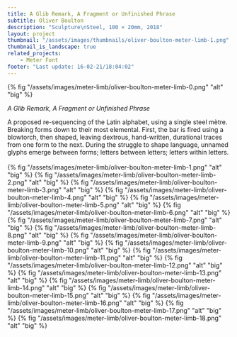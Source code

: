 ```yaml
---
title: A Glib Remark, A Fragment or Unfinished Phrase
subtitle: Oliver Boulton
description: "Sculpture\nSteel, 100 × 20mm, 2018"
layout: project
thumbnail: "/assets/images/thumbnails/oliver-boulton-meter-limb-1.png"
thumbnail_is_landscape: true
related_projects:
    - Meter Font
footer: "Last update: 16-02-21/18:04:02"
---
```


{% fig "/assets/images/meter-limb/oliver-boulton-meter-limb-0.png" "alt" "big" %}

*A Glib Remark, A Fragment or Unfinished Phrase*

A proposed re-sequencing of the Latin alphabet, using a single steel mètre. Breaking forms down to their most elemental. First, the bar is fired using a blowtorch, then  shaped, leaving dextrous, hand-written, durational traces from one form to the next. During the struggle to shape language, unnamed glyphs emerge between forms; letters between letters; letters within letters. <br><br>
{% fig "/assets/images/meter-limb/oliver-boulton-meter-limb-1.png" "alt" "big" %}
{% fig "/assets/images/meter-limb/oliver-boulton-meter-limb-2.png" "alt" "big" %}
{% fig "/assets/images/meter-limb/oliver-boulton-meter-limb-3.png" "alt" "big" %}
{% fig "/assets/images/meter-limb/oliver-boulton-meter-limb-4.png" "alt" "big" %}
{% fig "/assets/images/meter-limb/oliver-boulton-meter-limb-5.png" "alt" "big" %}
{% fig "/assets/images/meter-limb/oliver-boulton-meter-limb-6.png" "alt" "big" %}
{% fig "/assets/images/meter-limb/oliver-boulton-meter-limb-7.png" "alt" "big" %}
{% fig "/assets/images/meter-limb/oliver-boulton-meter-limb-8.png" "alt" "big" %}
{% fig "/assets/images/meter-limb/oliver-boulton-meter-limb-9.png" "alt" "big" %}
{% fig "/assets/images/meter-limb/oliver-boulton-meter-limb-10.png" "alt" "big" %}
{% fig "/assets/images/meter-limb/oliver-boulton-meter-limb-11.png" "alt" "big" %}
{% fig "/assets/images/meter-limb/oliver-boulton-meter-limb-12.png" "alt" "big" %}
{% fig "/assets/images/meter-limb/oliver-boulton-meter-limb-13.png" "alt" "big" %}
{% fig "/assets/images/meter-limb/oliver-boulton-meter-limb-14.png" "alt" "big" %}
{% fig "/assets/images/meter-limb/oliver-boulton-meter-limb-15.png" "alt" "big" %}
{% fig "/assets/images/meter-limb/oliver-boulton-meter-limb-16.png" "alt" "big" %}
{% fig "/assets/images/meter-limb/oliver-boulton-meter-limb-17.png" "alt" "big" %}
{% fig "/assets/images/meter-limb/oliver-boulton-meter-limb-18.png" "alt" "big" %}